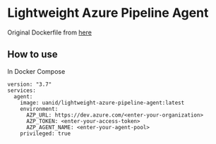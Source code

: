 # Lightweight Azure Pipeline Agent

Original Dockerfile from [here](https://docs.microsoft.com/en-us/azure/devops/pipelines/agents/docker?view=azure-devops)

## How to use

In Docker Compose
```
version: "3.7"
services:
  agent:
    image: uanid/lightweight-azure-pipeline-agent:latest
    environment:
      AZP_URL: https://dev.azure.com/<enter-your-organization>
      AZP_TOKEN: <enter-your-access-token>
      AZP_AGENT_NAME: <enter-your-agent-pool>
    privileged: true
```

